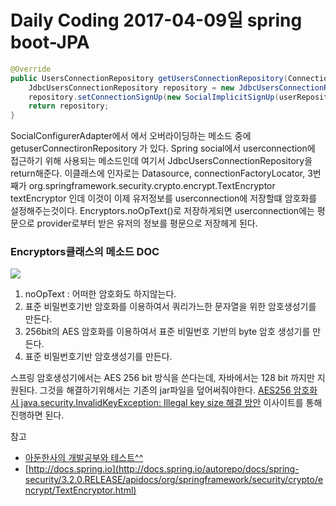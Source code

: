 # Daily Coding 2017-04-09일 spring boot-JPA

```java
@Override
public UsersConnectionRepository getUsersConnectionRepository(ConnectionFactoryLocator connectionFactoryLocator) {
	JdbcUsersConnectionRepository repository = new JdbcUsersConnectionRepository(dataSource,connectionFactoryLocator, Encryptors.text(environment.getProperty("social.security.encryptPassword"),environment.getProperty("social.security.encryptSalt")));
	repository.setConnectionSignUp(new SocialImplicitSignUp(userRepository));
	return repository;
}
```

SocialConfigurerAdapter에서 에서 오버라이딩하는 메소드 중에 getuserConnectironRepository 가 있다. Spring social에서 userconnection에 접근하기 위해 사용되는 메소드인데 여기서 JdbcUsersConnectionRepository을 return해준다. 이클래스에 인자로는 Datasource, connectionFactoryLocator, 3번째가 org.springframework.security.crypto.encrypt.TextEncryptor textEncryptor 인데 이것이 이제 유저정보를 userconnection에 저장할떄 암호화를 설정해주는것이다.  Encryptors.noOpText()로 저장하게되면 userconnection에는 평문으로 provider로부터 받은 유저의 정보를 평문으로 저장헤게 된다.

### Encryptors클래스의 메소드 DOC

![](http://i.imgur.com/artX9I5.png)
1. noOpText : 어떠한 암호화도 하지않는다.
2. 표준 비밀번호기반 암호화를 이용하여서 쿼리가느한 문자열을 위한 암호생성기를 만든다.
3. 256bit의 AES 암호화를 이용하여서 표준 비밀번호 기반의 byte 암호 생성기를 만든다.
4. 표준 비밀번호기반 암호생성기를 만든다.

스프링 암호생성기에서는 AES 256 bit 방식을 쓴다는데, 자바에서는 128 bit 까지만 지원된다. 그것을 해결하기위해서는 기존의 jar파일을 덮어써줘야한다.
[AES256 암호화시 java.security.InvalidKeyException: Illegal key size 해결 방안](https://dukeom.wordpress.com/2013/01/03/aes256-%EC%95%94%ED%98%B8%ED%99%94%EC%8B%9C-java-security-invalidkeyexception-illegal-key-size-%ED%95%B4%EA%B2%B0-%EB%B0%A9%EC%95%88/)
이사이트를 통해 진행하면 된다.


참고
* [아둔한사의 개발공부와 테스트^^](http://adunhansa.tistory.com/194 )
* [http://docs.spring.io](http://docs.spring.io/autorepo/docs/spring-security/3.2.0.RELEASE/apidocs/org/springframework/security/crypto/encrypt/TextEncryptor.html)
